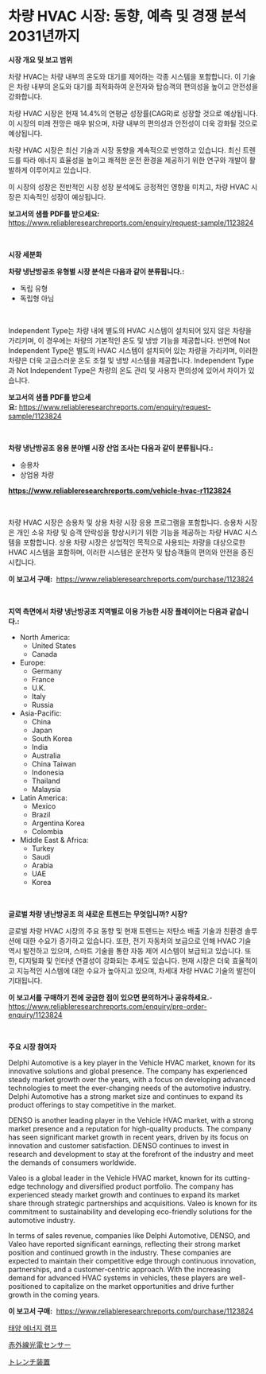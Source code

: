 <p><h1>차량 HVAC 시장: 동향, 예측 및 경쟁 분석 2031년까지</h1></p><p><strong>시장 개요 및 보고 범위</strong></p>
<p><p>차량 HVAC는 차량 내부의 온도와 대기를 제어하는 각종 시스템을 포함합니다. 이 기술은 차량 내부의 온도와 대기를 최적화하여 운전자와 탑승객의 편의성을 높이고 안전성을 강화합니다.</p><p>차량 HVAC 시장은 현재 14.4%의 연평균 성장률(CAGR)로 성장할 것으로 예상됩니다. 이 시장의 미래 전망은 매우 밝으며, 차량 내부의 편의성과 안전성이 더욱 강화될 것으로 예상됩니다.</p><p>차량 HVAC 시장은 최신 기술과 시장 동향을 계속적으로 반영하고 있습니다. 최신 트렌드를 따라 에너지 효율성을 높이고 쾌적한 운전 환경을 제공하기 위한 연구와 개발이 활발하게 이루어지고 있습니다.</p><p>이 시장의 성장은 전반적인 시장 성장 분석에도 긍정적인 영향을 미치고, 차량 HVAC 시장은 지속적인 성장이 예상됩니다.</p></p>
<p><strong>보고서의 샘플 PDF를 받으세요:</strong> <a href="https://www.reliableresearchreports.com/enquiry/request-sample/1123824">https://www.reliableresearchreports.com/enquiry/request-sample/1123824</a></p>
<p>&nbsp;</p>
<p><strong>시장 세분화</strong></p>
<p><strong>차량 냉난방공조 유형별 시장 분석은 다음과 같이 분류됩니다.:</strong></p>
<p><ul><li>독립 유형</li><li>독립형 아님</li></ul></p>
<p>&nbsp;</p>
<p><p>Independent Type는 차량 내에 별도의 HVAC 시스템이 설치되어 있지 않은 차량을 가리키며, 이 경우에는 차량의 기본적인 온도 및 냉방 기능을 제공합니다. 반면에 Not Independent Type은 별도의 HVAC 시스템이 설치되어 있는 차량을 가리키며, 이러한 차량은 더욱 고급스러운 온도 조절 및 냉방 시스템을 제공합니다. Independent Type과 Not Independent Type은 차량의 온도 관리 및 사용자 편의성에 있어서 차이가 있습니다.</p></p>
<p><strong>보고서의 샘플 PDF를 받으세요:</strong>&nbsp;<a href="https://www.reliableresearchreports.com/enquiry/request-sample/1123824">https://www.reliableresearchreports.com/enquiry/request-sample/1123824</a></p>
<p>&nbsp;</p>
<p><strong> 차량 냉난방공조 응용 분야별 시장 산업 조사는 다음과 같이 분류됩니다.:</strong></p>
<p><ul><li>승용차</li><li>상업용 차량</li></ul></p>
<p><strong><a href="https://www.reliableresearchreports.com/vehicle-hvac-r1123824">https://www.reliableresearchreports.com/vehicle-hvac-r1123824</a></strong></p>
<p>&nbsp;</p>
<p><p>차량 HVAC 시장은 승용차 및 상용 차량 시장 응용 프로그램을 포함합니다. 승용차 시장은 개인 소유 차량 및 승객 안락성을 향상시키기 위한 기능을 제공하는 차량 HVAC 시스템을 포함합니다. 상용 차량 시장은 상업적인 목적으로 사용되는 차량을 대상으로한 HVAC 시스템을 포함하며, 이러한 시스템은 운전자 및 탑승객들의 편의와 안전을 증진시킵니다.</p></p>
<p><strong>이 보고서 구매:</strong>&nbsp; <a href="https://www.reliableresearchreports.com/purchase/1123824">https://www.reliableresearchreports.com/purchase/1123824</a></p>
<p>&nbsp;</p>
<p><strong>지역 측면에서 차량 냉난방공조 지역별로 이용 가능한 시장 플레이어는 다음과 같습니다.:</strong></p>
<p><ul>
    <li>
        North America:
        <ul>
            <li>United States</li>
            <li>Canada</li>
        </ul>
    </li>
    <li>
        Europe:
        <ul>
            <li>Germany</li>
            <li>France</li>
            <li>U.K.</li>
            <li>Italy</li>
            <li>Russia</li>
        </ul>
    </li>
    <li>
        Asia-Pacific:
        <ul>
            <li>China</li>
            <li>Japan</li>
            <li>South Korea</li>
            <li>India</li>
            <li>Australia</li>
            <li>China Taiwan</li>
            <li>Indonesia</li>
            <li>Thailand</li>
            <li>Malaysia</li>
        </ul>
    </li>
    <li>
        Latin America:
        <ul>
            <li>Mexico</li>
            <li>Brazil</li>
            <li>Argentina Korea</li>
            <li>Colombia</li>
        </ul>
    </li>
    <li>
        Middle East & Africa:
        <ul>
            <li>Turkey</li>
            <li>Saudi</li>
            <li>Arabia</li>
            <li>UAE</li>
            <li>Korea</li>
        </ul>
    </li>
    </ul></p>
<p>&nbsp;</p>
<p><strong>글로벌 차량 냉난방공조 의 새로운 트렌드는 무엇입니까? 시장?</strong></p>
<p><p>글로벌 차량 HVAC 시장의 주요 동향 및 현재 트렌드는 저탄소 배출 기술과 친환경 솔루션에 대한 수요가 증가하고 있습니다. 또한, 전기 자동차의 보급으로 인해 HVAC 기술 역시 발전하고 있으며, 스마트 기술을 통한 자동 제어 시스템이 보급되고 있습니다. 또한, 디지털화 및 인터넷 연결성이 강화되는 추세도 있습니다. 현재 시장은 더욱 효율적이고 지능적인 시스템에 대한 수요가 높아지고 있으며, 차세대 차량 HVAC 기술의 발전이 기대됩니다.</p></p>
<p><strong>이 보고서를 구매하기 전에 궁금한 점이 있으면 문의하거나 공유하세요.</strong>- <a href="https://www.reliableresearchreports.com/enquiry/pre-order-enquiry/1123824">https://www.reliableresearchreports.com/enquiry/pre-order-enquiry/1123824</a></p>
<p>&nbsp;</p>
<p><strong>주요 시장 참여자</strong></p>
<p><p>Delphi Automotive is a key player in the Vehicle HVAC market, known for its innovative solutions and global presence. The company has experienced steady market growth over the years, with a focus on developing advanced technologies to meet the ever-changing needs of the automotive industry. Delphi Automotive has a strong market size and continues to expand its product offerings to stay competitive in the market.</p><p>DENSO is another leading player in the Vehicle HVAC market, with a strong market presence and a reputation for high-quality products. The company has seen significant market growth in recent years, driven by its focus on innovation and customer satisfaction. DENSO continues to invest in research and development to stay at the forefront of the industry and meet the demands of consumers worldwide.</p><p>Valeo is a global leader in the Vehicle HVAC market, known for its cutting-edge technology and diversified product portfolio. The company has experienced steady market growth and continues to expand its market share through strategic partnerships and acquisitions. Valeo is known for its commitment to sustainability and developing eco-friendly solutions for the automotive industry.</p><p>In terms of sales revenue, companies like Delphi Automotive, DENSO, and Valeo have reported significant earnings, reflecting their strong market position and continued growth in the industry. These companies are expected to maintain their competitive edge through continuous innovation, partnerships, and a customer-centric approach. With the increasing demand for advanced HVAC systems in vehicles, these players are well-positioned to capitalize on the market opportunities and drive further growth in the coming years.</p></p>
<p><strong>이 보고서 구매:</strong>&nbsp;&nbsp;<a href="https://www.reliableresearchreports.com/purchase/1123824">https://www.reliableresearchreports.com/purchase/1123824</a></p>
<p><p><a href="https://github.com/xvz497517413/Market-Research-Report-List-1/blob/main/712066124499.md">태양 에너지 램프</a></p><p><a href="https://github.com/mreklxf44233/Market-Research-Report-List-1/blob/main/118926526411.md">赤外線光電センサー</a></p><p><a href="https://medium.com/@jacobkelly525/%E6%8E%98%E5%89%8A%E6%A9%9F%E5%99%A8%E5%B8%82%E5%A0%B4-%E5%B8%82%E5%A0%B4%E3%82%B7%E3%82%A7%E3%82%A2-%E5%B8%82%E5%A0%B4%E5%8B%95%E5%90%91-%E3%81%8A%E3%82%88%E3%81%B3%E5%B0%86%E6%9D%A5%E3%81%AE%E6%88%90%E9%95%B7%E3%82%92%E6%8E%A2%E3%82%8B-c4e148cafda9">トレンチ装置</a></p></p>